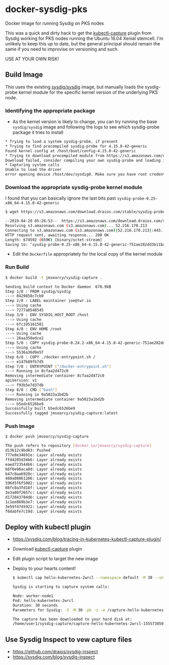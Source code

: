 # docker-sysdig-pks
Docker Image for running Sysdig on PKS nodes

This was a quick and dirty hack to get the [kubectl-capture](https://github.com/sysdiglabs/kubectl-capture) plugin from Sysdig working for PKS nodes running the Ubuntu 16.04 Xenial stemcell. I'm unlikely to keep this up to date, but the general principal should remain the same if you need to improvise on versioning and such.

USE AT YOUR OWN RISK!

## Build Image

This uses the existing [sysdig/sysdig](https://hub.docker.com/r/sysdig/sysdig) image, but manually loads the sysdig-probe kernel module for the specific kernel version of the underlying PKS node. 

### Identifying the appropriate package

- As the kernel version is likely to change, you can try running the base `sysdig/sysdig` image and following the logs to see which sysdig-probe package it tries to install

```bash
* Trying to load a system sysdig-probe, if present
* Trying to find precompiled sysdig-probe for 4.15.0-42-generic
Found kernel config at /host/boot/config-4.15.0-42-generic
* Trying to download precompiled module from https://s3.amazonaws.com/download.draios.com/stable/sysdig-probe-binaries/sysdig-probe-0.25-x86_64-4.15.0-42-generic-9fd133f121fd0c8ec46afcaf61cc7e51.ko
Download failed, consider compiling your own sysdig-probe and loading it or getting in touch with the sysdig community
* Capturing system calls
Unable to load the driver
error opening device /host/dev/sysdig0. Make sure you have root credentials and that the sysdig-probe module is loaded.
```

### Download the appropriate sysdig-probe kernel module

I found that you can basically ignore the last bits past `sysdig-probe-0.25-x86_64-4.15.0-42-generic`

```bash
$ wget https://s3.amazonaws.com/download.draios.com/stable/sysdig-probe-binaries/sysdig-probe-0.25-x86_64-4.15.0-42-generic-751ae282dd3b11ba9ea4d659a9e2ffc8.ko

--2019-04-20 05:26:53--  https://s3.amazonaws.com/download.draios.com/stable/sysdig-probe-binaries/sysdig-probe-0.25-x86_64-4.15.0-42-generic-751ae282dd3b11ba9ea4d659a9e2ffc8.ko
Resolving s3.amazonaws.com (s3.amazonaws.com)... 52.216.170.213
Connecting to s3.amazonaws.com (s3.amazonaws.com)|52.216.170.213|:443... connected.
HTTP request sent, awaiting response... 200 OK
Length: 674592 (659K) [binary/octet-stream]
Saving to: ‘sysdig-probe-0.25-x86_64-4.15.0-42-generic-751ae282dd3b11ba9ea4d659a9e2ffc8.ko’
```

- Edit the `Dockerfile` appropriately for the local copy of the kernel module

### Run Build

```bash
$ docker build -t jmsearcy/sysdig-capture .

Sending build context to Docker daemon  678.9kB
Step 1/8 : FROM sysdig/sysdig
---> 8429858c7cb0
Step 2/8 : LABEL maintainer joe@twr.io
---> Using cache
---> 7277a8548545
Step 3/8 : ENV SYSDIG_HOST_ROOT /host
---> Using cache
---> 6fc195161501
Step 4/8 : ENV HOME /root
---> Using cache
---> 26aa358edce2
Step 5/8 : COPY sysdig-probe-0.24.2-x86_64-4.15.0-42-generic-751ae282dd3b11ba9ea4d659a9e2ffc8.ko /root/.sysdig
---> Using cache
---> 5536a36d9e5f
Step 6/8 : COPY ./docker-entrypoint.sh /
---> e147b89fb7d5
Step 7/8 : ENTRYPOINT ["/docker-entrypoint.sh"]
---> Running in 8cfaa2d472c0
Removing intermediate container 8cfaa2d472c0
apiVersion: v1
---> f93b5e7d37db
Step 8/8 : CMD ["bash"]
---> Running in 9a5023a1bd2b
Removing intermediate container 9a5023a1bd2b
---> b5edc6526be9
Successfully built b5edc6526be9
Successfully tagged jmsearcy/sysdig-capture:latest
```

### Push Image

```bash
$ docker push jmsearcy/sysdig-capture

The push refers to repository [docker.io/jmsearcy/sysdig-capture]
d13b12c9bd83: Pushed
777e8e34691e: Layer already exists
ffd4285d34b6: Layer already exists
eaed723544b6: Layer already exists
b6f0e96aca8d: Layer already exists
b47c0aa6928c: Layer already exists
460a08061286: Layer already exists
596d5f6f5802: Layer already exists
08fc0a3fd18f: Layer already exists
3e3a80f2657c: Layer already exists
d172843784d6: Layer already exists
1c1ee869b3e7: Layer already exists
3e59f4745922: Layer already exists
f6dabfe7c19d: Layer already exists
```

## Deploy with kubectl plugin

- https://sysdig.com/blog/tracing-in-kubernetes-kubectl-capture-plugin/

- Download [kubectl-capture](https://github.com/sysdiglabs/kubectl-capture) plugin

- Edit plugin script to target the new image

- Deploy to your hearts content!

    ```bash
    $ kubectl cap hello-kubernetes-2wrcl --namespace default -M 30 --snaplen 256

    Sysdig is starting to capture system calls:

    Node: worker-node1
    Pod: hello-kubernetes-2wrcl
    Duration: 30 seconds
    Parameters for Sysdig: -S -M 30 -pk -z -w /capture-hello-kubernetes-2wrcl-1555738502.scap.gz  --snaplen 256

    The capture has been downloaded to your hard disk at:
    /home/user1/sysdig-capture/capture-hello-kubernetes-2wrcl-1555738502.scap.gz
    ```

## Use Sysdig Inspect to vew capture files

- https://github.com/draios/sysdig-inspect
- https://sysdig.com/blog/sysdig-inspect
